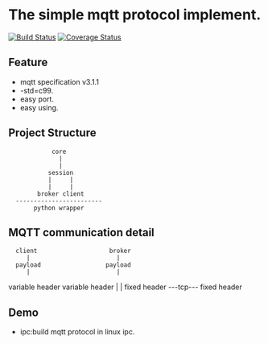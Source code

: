 The simple mqtt protocol implement.
===================================

[![Build Status](https://travis-ci.org/Shylock-Hg/mqttor.svg?branch=master)](https://travis-ci.org/Shylock-Hg/mqttor)
[![Coverage Status](https://coveralls.io/repos/github/Shylock-Hg/mqttor/badge.svg?branch=master)](https://coveralls.io/github/Shylock-Hg/mqttor?branch=master)

## Feature 

  - mqtt specification v3.1.1
  - -std=c99.
  - easy port.
  - easy using.

## Project Structure

                core
                  |
                  | 
               session
               |     |
               |     |
            broker client
      ------------------------
           python wrapper

## MQTT communication detail

      client                    broker
         |                        |
      payload                  payload
         |                        |
  variable header          variable header
         |                        |
    fixed header  \-\-\-tcp\-\-\- fixed header
                      

## Demo 

  - ipc:build mqtt protocol in linux ipc.


